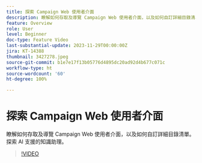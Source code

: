```yaml
---
title: 探索 Campaign Web 使用者介面
description: 瞭解如何存取及導覽 Campaign Web 使用者介面，以及如何自訂詳細目錄清單。探索 AI 支援的知識助理。
feature: Overview
role: User
level: Beginner
doc-type: Feature Video
last-substantial-update: 2023-11-29T00:00:00Z
jira: KT-14388
thumbnail: 3427278.jpeg
source-git-commit: b1e7e17f13b05776d4895dc20ad92d4b677c071c
workflow-type: ht
source-wordcount: '60'
ht-degree: 100%

---
```



# 探索 Campaign Web 使用者介面

瞭解如何存取及導覽 Campaign Web 使用者介面，以及如何自訂詳細目錄清單。探索 AI 支援的知識助理。

>[!VIDEO](https://video.tv.adobe.com/v/3427278/?learn=on)
